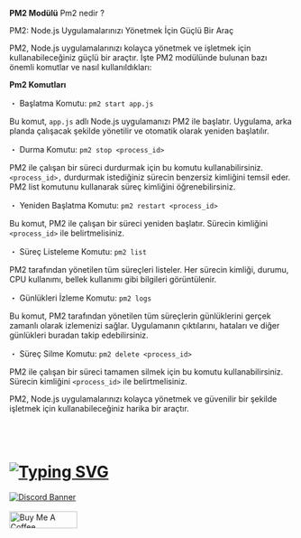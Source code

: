 
**PM2 Modülü**
Pm2 nedir ?

PM2: Node.js Uygulamalarınızı Yönetmek İçin Güçlü Bir Araç

PM2, Node.js uygulamalarınızı kolayca yönetmek ve işletmek için kullanabileceğiniz güçlü bir araçtır. İşte PM2 modülünde bulunan bazı önemli komutlar ve nasıl kullanıldıkları:

**Pm2 Komutları**

・ Başlatma Komutu:
 `pm2 start app.js`
 

 Bu komut, `app.js` adlı Node.js uygulamanızı PM2 ile başlatır. Uygulama, arka planda çalışacak şekilde yönetilir ve otomatik olarak yeniden başlatılır.

・ Durma Komutu:
 `pm2 stop <process_id>`
 

 PM2 ile çalışan bir süreci durdurmak için bu komutu kullanabilirsiniz. `<process_id>,` durdurmak istediğiniz sürecin benzersiz kimliğini temsil eder. PM2 list komutunu kullanarak süreç kimliğini öğrenebilirsiniz.

・ Yeniden Başlatma Komutu:
 `pm2 restart <process_id>`
 

 Bu komut, PM2 ile çalışan bir süreci yeniden başlatır. Sürecin kimliğini `<process_id>` ile belirtmelisiniz.

・ Süreç Listeleme Komutu:
 `pm2 list`
 

 PM2 tarafından yönetilen tüm süreçleri listeler. Her sürecin kimliği, durumu, CPU kullanımı, bellek kullanımı gibi bilgileri görüntülenir.

・ Günlükleri İzleme Komutu:
 `pm2 logs`
 

 Bu komut, PM2 tarafından yönetilen tüm süreçlerin günlüklerini gerçek zamanlı olarak izlemenizi sağlar. Uygulamanın çıktılarını, hataları ve diğer günlükleri buradan takip edebilirsiniz.

・ Süreç Silme Komutu:
 `pm2 delete <process_id>`
 

 PM2 ile çalışan bir süreci tamamen silmek için bu komutu kullanabilirsiniz. Sürecin kimliğini `<process_id>` ile belirtmelisiniz.

PM2, Node.js uygulamalarınızı kolayca yönetmek ve güvenilir bir şekilde işletmek için kullanabileceğiniz harika bir araçtır.


<br> <br/>
# [![Typing SVG](https://readme-typing-svg.herokuapp.com?font=Fira+Code&pause=1000&color=9D06E6&repeat=false&width=435&lines=Support+%26+Donate)](#)

[![Discord Banner](https://api.weblutions.com/discord/invite/luppux/)](https://discord.gg/luppux)
<br> </br>
<a href="https://www.buymeacoffee.com/beykant" target="_blank"><img src="https://cdn.buymeacoffee.com/buttons/v2/default-yellow.png" width="120px" height="30px" alt="Buy Me A Coffee"></a>
